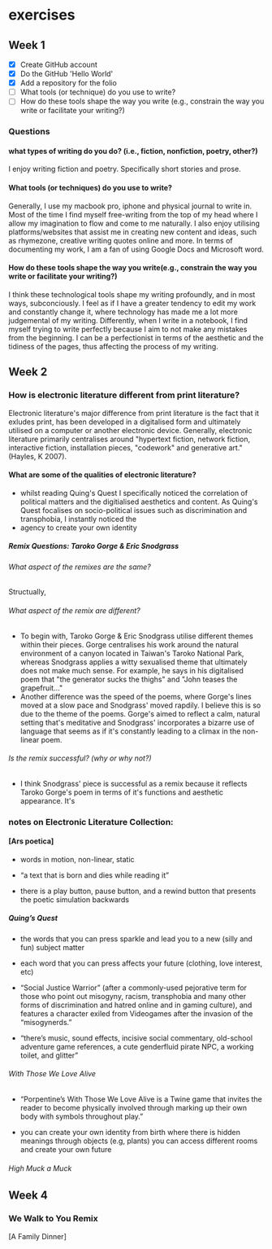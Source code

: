 # exercises 

## Week 1

- [x] Create GitHub account
- [x] Do the GitHub 'Hello World'
- [x] Add a repository for the folio
- [ ] What tools (or technique) do you use to write?
- [ ] How do these tools shape the way you write (e.g., constrain the way you write or facilitate your writing?) 

### Questions 

#### what types of writing do you do? (i.e., fiction, nonfiction, poetry, other?) 
I enjoy writing fiction and poetry. Specifically short stories and prose.  

#### What tools (or techniques) do you use to write?
Generally, I use my macbook pro, iphone and physical journal to write in. Most of the time I find myself free-writing from the top of my head where I allow my imagination to flow and come to me naturally. I also enjoy utilising platforms/websites that assist me in creating new content and ideas, such as rhymezone, creative writing quotes online and more. In terms of documenting my work, I am a fan of using Google Docs and Microsoft word. 

#### How do these tools shape the way you write(e.g., constrain the way you write or facilitate your writing?) 
I think these technological tools shape my writing profoundly, and in most ways, subconciously. I feel as if I have a greater tendency to edit my work and constantly change it, where technology has made me a lot more judgemental of my writing. Differently, when I write in a notebook, I find myself trying to write perfectly because I aim to not make any mistakes from the beginning. I can be a perfectionist in terms of the aesthetic and the tidiness of the pages, thus affecting the process of my writing. 


## Week 2

### How is electronic literature different from print literature?
Electronic literature's major difference from print literature is the fact that it exludes print, has been developed in a digitalised form and ultimately utilised on a computer or another electronic device. Generally, electronic literature primarily centralises around "hypertext fiction, network fiction, interactive fiction, installation pieces, "codework" and generative art." (Hayles, K 2007). 

#### What are some of the qualities of electronic literature? 
- whilst reading Quing's Quest I specifically noticed the correlation of political matters and the digitialised aesthetics and content. As Quing's Quest focalises on socio-political issues such as discrimination and transphobia, I instantly noticed the 
- agency to create your own identity 

##### Remix Questions: Taroko Gorge & Eric Snodgrass 

###### What aspect of the remixes are the same?
Structually, 

###### What aspect of the remix are different?
- To begin with, Taroko Gorge & Eric Snodgrass utilise different themes within their pieces. Gorge centralises his work around the natural environment of a canyon located in Taiwan's Taroko National Park, whereas Snodgrass applies a witty sexualised theme that ultimately does not make much sense. For example, he says in his digitalised poem that "the generator sucks the thighs" and "John teases the grapefruit..."   
- Another difference was the speed of the poems, where Gorge's lines moved at a slow pace and Snodgrass' moved rapdily. I believe this is so due to the theme of the poems. Gorge's aimed to reflect a calm, natural setting that's meditative and Snodgrass' incorporates a bizarre use of language that seems as if it's constantly leading to a climax in the non-linear poem.  

###### Is the remix successful? (why or why not?)
- I think Snodgrass' piece is successful as a remix because it reflects Taroko Gorge's poem in terms of it's functions and aesthetic appearance. It's 

### notes on Electronic Literature Collection:

#### [Ars poetica] 
- words in motion, non-linear, static 

- “a text that is born and dies while reading it”

- there is a play button, pause button, and a rewind button that presents the poetic simulation backwards

##### Quing’s Quest
- the words that you can press sparkle and lead you to a new (silly and fun) subject matter 

- each word that you can press affects your future (clothing, love interest, etc)

- “Social Justice Warrior” (after a commonly-used pejorative term for those who point out misogyny, racism, transphobia and many other forms of discrimination and hatred online and in gaming culture), and features a character exiled from Videogames after the invasion of the “misogynerds.”

- “there’s music, sound effects, incisive social commentary, old-school adventure game references, a cute genderfluid pirate NPC, a working toilet, and glitter”

###### With Those We Love Alive 
- “Porpentine’s With Those We Love Alive is a Twine game that invites the reader to become physically involved through marking up their own body with symbols throughout play.”

- you can create your own identity from birth where there is hidden meanings through objects (e.g, plants) you can access different rooms and create your own future 

###### High Muck a Muck 

## Week 4

### We Walk to You Remix

[A Family Dinner]
